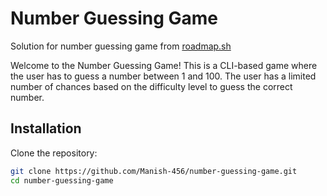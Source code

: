# Number Guessing Game

Solution for number guessing game from [roadmap.sh](https://roadmap.sh/projects/number-guessing-game)

Welcome to the Number Guessing Game! This is a CLI-based game where the user has to guess a number between 1 and 100. The user has a limited number of chances based on the difficulty level to guess the correct number.


## Installation

Clone the repository:

```bash
git clone https://github.com/Manish-456/number-guessing-game.git
cd number-guessing-game
```
